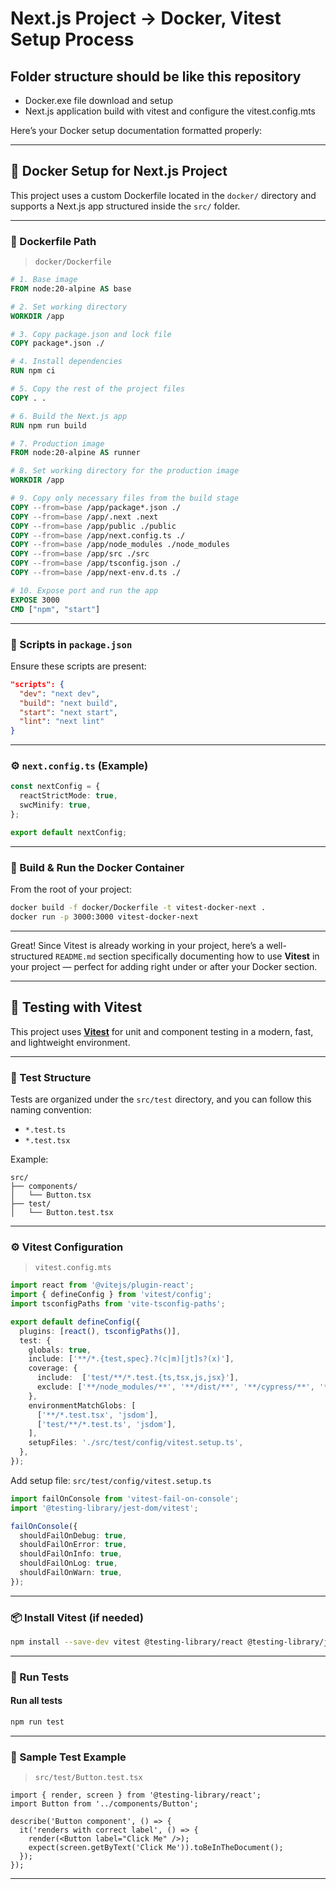# Next.js Project -> Docker, Vitest Setup Process

## Folder structure should be like this repository

- Docker.exe file download and setup
- Next.js application build with vitest and configure the vitest.config.mts

Here’s your Docker setup documentation formatted properly:

---

## 🚀 Docker Setup for Next.js Project

This project uses a custom Dockerfile located in the `docker/` directory and supports a Next.js app structured inside the `src/` folder.

---

### 🐳 Dockerfile Path

> `docker/Dockerfile`

```Dockerfile
# 1. Base image
FROM node:20-alpine AS base

# 2. Set working directory
WORKDIR /app

# 3. Copy package.json and lock file
COPY package*.json ./

# 4. Install dependencies
RUN npm ci

# 5. Copy the rest of the project files
COPY . .

# 6. Build the Next.js app
RUN npm run build

# 7. Production image
FROM node:20-alpine AS runner

# 8. Set working directory for the production image
WORKDIR /app

# 9. Copy only necessary files from the build stage
COPY --from=base /app/package*.json ./
COPY --from=base /app/.next .next
COPY --from=base /app/public ./public
COPY --from=base /app/next.config.ts ./
COPY --from=base /app/node_modules ./node_modules
COPY --from=base /app/src ./src
COPY --from=base /app/tsconfig.json ./
COPY --from=base /app/next-env.d.ts ./

# 10. Expose port and run the app
EXPOSE 3000
CMD ["npm", "start"]
```

---

### 📜 Scripts in `package.json`

Ensure these scripts are present:

```json
"scripts": {
  "dev": "next dev",
  "build": "next build",
  "start": "next start",
  "lint": "next lint"
}
```

---

### ⚙️ `next.config.ts` (Example)

```ts
const nextConfig = {
  reactStrictMode: true,
  swcMinify: true,
};

export default nextConfig;
```

---

### 🔧 Build & Run the Docker Container

From the root of your project:

```bash
docker build -f docker/Dockerfile -t vitest-docker-next .
docker run -p 3000:3000 vitest-docker-next
```

---

Great! Since Vitest is already working in your project, here’s a well-structured `README.md` section specifically documenting how to use **Vitest** in your project — perfect for adding right under or after your Docker section.

---

## 🧪 Testing with Vitest

This project uses [**Vitest**](https://vitest.dev/) for unit and component testing in a modern, fast, and lightweight environment.

---

### 📁 Test Structure

Tests are organized under the `src/test` directory, and you can follow this naming convention:

- `*.test.ts`
- `*.test.tsx`

Example:

```
src/
├── components/
│   └── Button.tsx
├── test/
│   └── Button.test.tsx
```

---

### ⚙️ Vitest Configuration

> `vitest.config.mts`

```ts
import react from '@vitejs/plugin-react';
import { defineConfig } from 'vitest/config';
import tsconfigPaths from 'vite-tsconfig-paths';

export default defineConfig({
  plugins: [react(), tsconfigPaths()],
  test: {
    globals: true,
    include: ['**/*.{test,spec}.?(c|m)[jt]s?(x)'],
    coverage: {
      include:  ['test/**/*.test.{ts,tsx,js,jsx}'],
      exclude: ['**/node_modules/**', '**/dist/**', '**/cypress/**', '**/.{idea,git,cache,output,temp}/**', '**/{karma,rollup,webpack,vite,vitest,jest,ava,babel,nyc,cypress,tsup,build,eslint,prettier}.config.*'],
    },
    environmentMatchGlobs: [
      ['**/*.test.tsx', 'jsdom'],
      ['test/**/*.test.ts', 'jsdom'],
    ],
    setupFiles: './src/test/config/vitest.setup.ts',
  },
});
```

Add setup file: `src/test/config/vitest.setup.ts`

```ts
import failOnConsole from 'vitest-fail-on-console';
import '@testing-library/jest-dom/vitest';

failOnConsole({
  shouldFailOnDebug: true,
  shouldFailOnError: true,
  shouldFailOnInfo: true,
  shouldFailOnLog: true,
  shouldFailOnWarn: true,
});
```

---

### 📦 Install Vitest (if needed)

```bash
npm install --save-dev vitest @testing-library/react @testing-library/jest-dom jsdom
```

---

### 🚀 Run Tests

#### Run all tests

```bash
npm run test
```

---

### 🧪 Sample Test Example

> `src/test/Button.test.tsx`

```tsx
import { render, screen } from '@testing-library/react';
import Button from '../components/Button';

describe('Button component', () => {
  it('renders with correct label', () => {
    render(<Button label="Click Me" />);
    expect(screen.getByText('Click Me')).toBeInTheDocument();
  });
});
```

---
